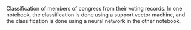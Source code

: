 Classification of members of congress from their voting records. In one notebook, the classification is done using a support
vector machine, and the classification is done using a neural network in the other notebook.
